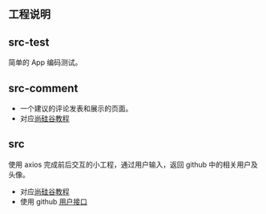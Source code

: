 ## 工程说明

## src-test

简单的 App 编码测试。

## src-comment

- 一个建议的评论发表和展示的页面。
- 对应[尚硅谷教程](https://www.bilibili.com/video/BV1oW41157DY?p=20)

## src

使用 axios 完成前后交互的小工程，通过用户输入，返回 github 中的相关用户及头像。
- 对应[尚硅谷教程](https://www.bilibili.com/video/BV1oW41157DY?p=26)
- 使用 github [用户接口](https://developer.github.com/v3/search/#search-users)